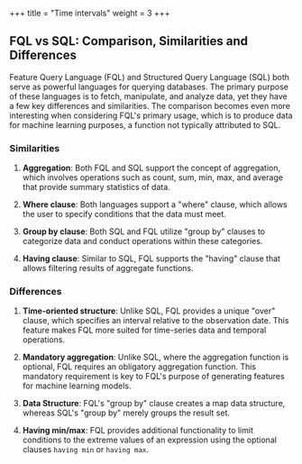 +++
title = "Time intervals"
weight = 3
+++
## FQL vs SQL: Comparison, Similarities and Differences

Feature Query Language (FQL) and Structured Query Language (SQL) both serve as powerful languages for querying databases. The primary purpose of these languages is to fetch, manipulate, and analyze data, yet they have a few key differences and similarities. The comparison becomes even more interesting when considering FQL's primary usage, which is to produce data for machine learning purposes, a function not typically attributed to SQL.

### Similarities

1. **Aggregation**: Both FQL and SQL support the concept of aggregation, which involves operations such as count, sum, min, max, and average that provide summary statistics of data.

2. **Where clause**: Both languages support a "where" clause, which allows the user to specify conditions that the data must meet.

3. **Group by clause**: Both SQL and FQL utilize "group by" clauses to categorize data and conduct operations within these categories.

4. **Having clause**: Similar to SQL, FQL supports the "having" clause that allows filtering results of aggregate functions.

### Differences

1. **Time-oriented structure**: Unlike SQL, FQL provides a unique "over" clause, which specifies an interval relative to the observation date. This feature makes FQL more suited for time-series data and temporal operations.

2. **Mandatory aggregation**: Unlike SQL, where the aggregation function is optional, FQL requires an obligatory aggregation function. This mandatory requirement is key to FQL's purpose of generating features for machine learning models.

3. **Data Structure**: FQL's "group by" clause creates a map data structure, whereas SQL's "group by" merely groups the result set.

4. **Having min/max**: FQL provides additional functionality to limit conditions to the extreme values of an expression using the optional clauses `having min` or `having max`.

